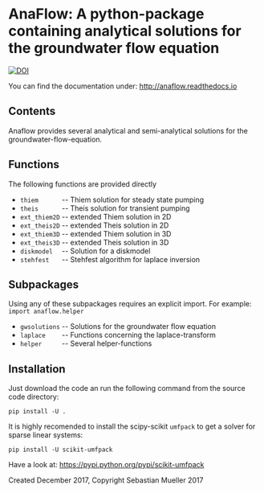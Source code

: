 
AnaFlow: A python-package containing analytical solutions for the groundwater flow equation
===========================================================================================
[![DOI](https://zenodo.org/badge/116264578.svg)](https://zenodo.org/badge/latestdoi/116264578)

You can find the documentation under: http://anaflow.readthedocs.io

Contents
--------
Anaflow provides several analytical and semi-analytical solutions for the
groundwater-flow-equation.

Functions
---------
The following functions are provided directly

 - `thiem      ` -- Thiem solution for steady state pumping
 - `theis      ` -- Theis solution for transient pumping
 - `ext_thiem2D` -- extended Thiem solution in 2D
 - `ext_theis2D` -- extended Theis solution in 2D
 - `ext_thiem3D` -- extended Thiem solution in 3D
 - `ext_theis3D` -- extended Theis solution in 3D
 - `diskmodel  ` -- Solution for a diskmodel
 - `stehfest   ` -- Stehfest algorithm for laplace inversion

Subpackages
-----------
Using any of these subpackages requires an explicit import.
For example: ``import anaflow.helper``

 - `gwsolutions` -- Solutions for the groundwater flow equation
 - `laplace    ` -- Functions concerning the laplace-transform
 - `helper     ` -- Several helper-functions

Installation
------------
Just download the code an run the following command from the
source code directory:

    pip install -U .

It is highly recomended to install the scipy-scikit `umfpack` to get a solver
for sparse linear systems:

    pip install -U scikit-umfpack

Have a look at: https://pypi.python.org/pypi/scikit-umfpack

Created December 2017, Copyright Sebastian Mueller 2017
